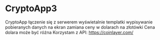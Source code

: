 # CryptoApp3
CryptoApp
łączenie się z serwerem
wyświetalnie templatki
wypisywanie pobieranych danych na ekran
zamiana ceny w dolarach na złotówki
Cena dolara może być różna
Korzystam z API: https://coinlayer.com/
